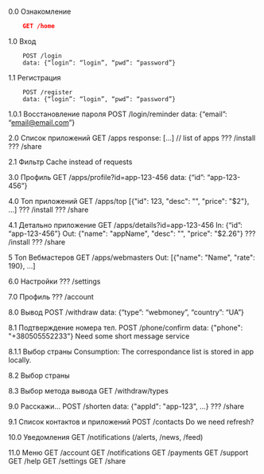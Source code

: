 0.0 Ознакомление
```json
    GET /home
```
1.0 Вход
```
    POST /login
    data: {“login”: “login”, “pwd”: “password”}
```
1.1 Регистрация
```
    POST /register
    data: {“login”: “login”, “pwd”: “password”}
```
1.0.1 Восстановление пароля
    POST /login/reminder
    data: {“email”: “email@email.com”}

2.0 Список приложений
    GET /apps
    response: [...] // list of apps
    ??? /install
    ??? /share

2.1 Фильтр
    Cache instead of requests

3.0 Профиль
    GET /apps/profile?id=app-123-456
    data: {“id”: “app-123-456”}

4.0 Топ приложений
    GET /apps/top
    [{"id": 123, "desc": "", "price": "$2"}, ...]
    ??? /install
    ??? /share

4.1 Детально приложение
    GET /apps/details?id=app-123-456
    In: {“id”: “app-123-456”}
    Out: {"name": "appName", "desc": "", "price": "$2.26"}
    ??? /install
    ??? /share

5 Топ Вебмастеров
    GET /apps/webmasters
    Out: [{"name": "Name", "rate": 190}, ...]

6.0 Настройки
    ??? /settings

7.0 Профиль
    ??? /account

8.0 Вывод
    POST /withdraw
    data: {“type”: “webmoney”, “country”: “UA”}

8.1 Подтверждение номера тел.
    POST /phone/confirm
    data: {"phone": "+380505552233"}
    Need some short message service

8.1.1 Выбор страны
    Consumption: The correspondance list is stored in app locally.

8.2 Выбор страны

8.3 Выбор метода вывода
    GET /withdraw/types

9.0 Расскажи…
    POST /shorten
    data: {"appId": "app-123", ...}
    ??? /share

9.1 Список контактов и приложений
    POST /contacts
    Do we need refresh?

10.0 Уведомления
    GET /notifications (/alerts, /news, /feed)

11.0 Меню
    GET /account
    GET /notifications
    GET /payments
    GET /support
    GET /help
    GET /settings
    GET /share
